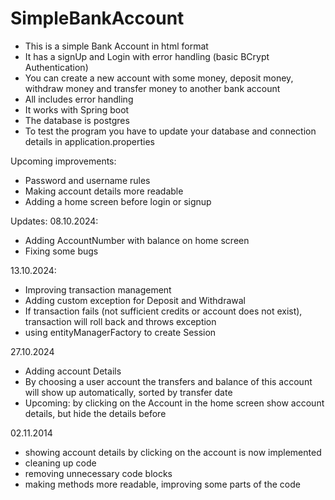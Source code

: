 # SimpleBankAccount

- This is a simple Bank Account in html format
- It has a signUp and Login with error handling (basic BCrypt Authentication)
- You can create a new account with some money, deposit money, withdraw money and transfer money to another bank account
- All includes error handling
- It works with Spring boot
- The database is postgres
- To test the program you have to update your database and connection details in application.properties

Upcoming improvements:
- Password and username rules
- Making account details more readable
- Adding a home screen before login or signup 

Updates:
08.10.2024:
- Adding AccountNumber with balance on home screen
- Fixing some bugs

13.10.2024:
- Improving transaction management
- Adding custom exception for Deposit and Withdrawal
- If transaction fails (not sufficient credits or account does not exist), transaction will roll back and throws exception
- using entityManagerFactory to create Session

27.10.2024
- Adding account Details
- By choosing a user account the transfers and balance of this account will show up automatically, sorted by transfer date
- Upcoming: by clicking on the Account in the home screen show account details, but hide the details before

02.11.2014
- showing account details by clicking on the account is now implemented
- cleaning up code
- removing unnecessary code blocks
- making methods more readable, improving some parts of the code
